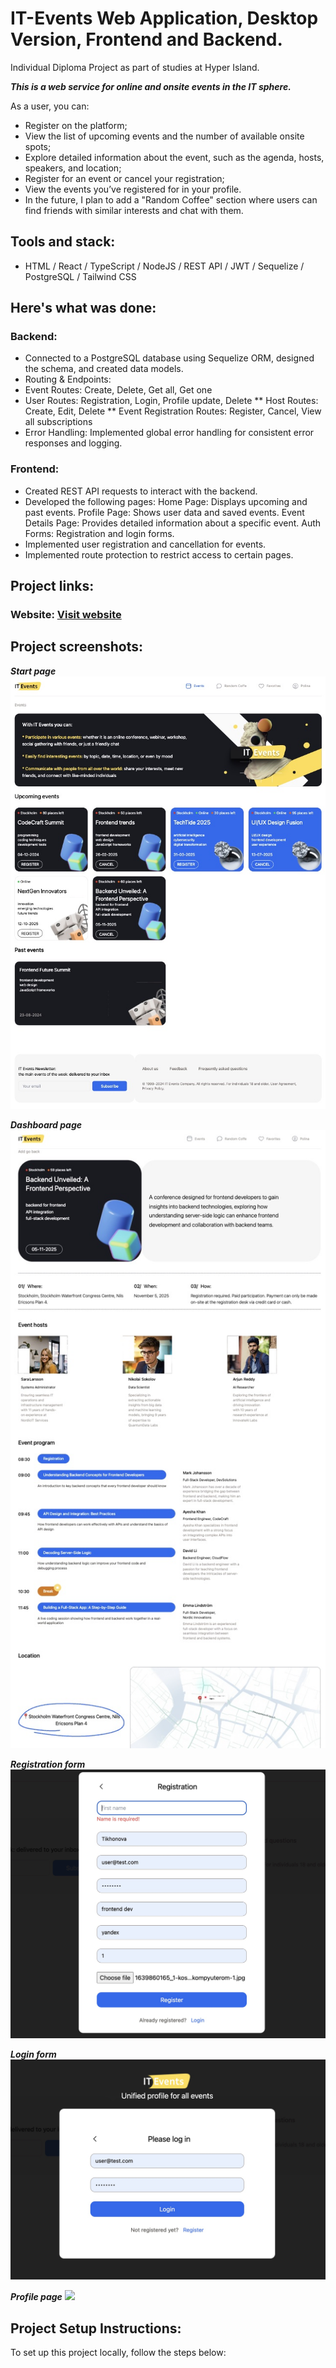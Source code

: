 # IT-Events Web Application, Desktop Version, Frontend and Backend.
Individual Diploma Project as part of studies at Hyper Island.

***This is a web service for online and onsite events in the IT sphere.*** 

As a user, you can:
* Register on the platform;
* View the list of upcoming events and the number of available onsite spots;
* Explore detailed information about the event, such as the agenda, hosts, speakers, and location;
* Register for an event or cancel your registration;
* View the events you’ve registered for in your profile.
* In the future, I plan to add a "Random Coffee" section where users can find friends with similar interests and chat with them.

## Tools and stack: 
* HTML / React / TypeScript / NodeJS /  REST API / JWT / Sequelize / PostgreSQL / Tailwind CSS
  
## Here's what was done:
### Backend: 
* Connected to a PostgreSQL database using Sequelize ORM, designed the schema, and created data models.
* Routing & Endpoints:
 * Event Routes: Create, Delete, Get all, Get one
 * User Routes: Registration, Login, Profile update, Delete
** Host Routes: Create, Edit, Delete
** Event Registration Routes: Register, Cancel, View all subscriptions
* Error Handling: Implemented global error handling for consistent error responses and logging.

### Frontend:
* Created REST API requests to interact with the backend.
* Developed the following pages:
Home Page: Displays upcoming and past events.
Profile Page: Shows user data and saved events.
Event Details Page: Provides detailed information about a specific event.
Auth Forms: Registration and login forms.
* Implemented user registration and cancellation for events.
* Implemented route protection to restrict access to certain pages.

## Project links:
### Website: [Visit website]()

## Project screenshots:
***Start page***
![](./client/src/assets/main-page.jpg)

***Dashboard page***
![](./client/src/assets/one-event-page.jpg)

***Registration form***
![](./client/src/assets/registration.jpg)

***Login form***
![](./client/src/assets/login.jpg)

***Profile page***
![](./client/src/assets/.jpg)


## Project Setup Instructions:
To set up this project locally, follow the steps below:

